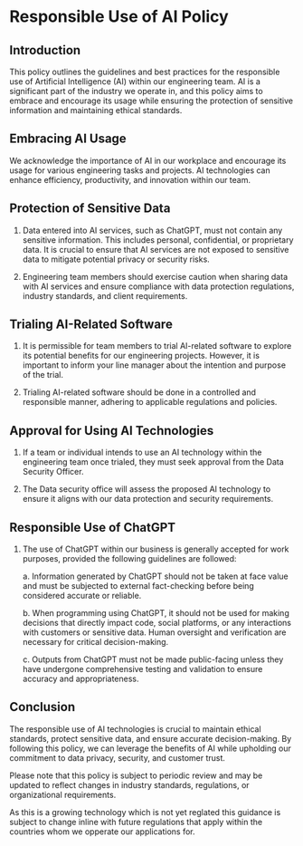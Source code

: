 # Responsible Use of AI Policy

## Introduction

This policy outlines the guidelines and best practices for the responsible use of Artificial Intelligence (AI) within our engineering team. AI is a significant part of the industry we operate in, and this policy aims to embrace and encourage its usage while ensuring the protection of sensitive information and maintaining ethical standards.

## Embracing AI Usage

We acknowledge the importance of AI in our workplace and encourage its usage for various engineering tasks and projects. AI technologies can enhance efficiency, productivity, and innovation within our team.

## Protection of Sensitive Data

1. Data entered into AI services, such as ChatGPT, must not contain any sensitive information. This includes personal, confidential, or proprietary data. It is crucial to ensure that AI services are not exposed to sensitive data to mitigate potential privacy or security risks.

2. Engineering team members should exercise caution when sharing data with AI services and ensure compliance with data protection regulations, industry standards, and client requirements.

## Trialing AI-Related Software

1. It is permissible for team members to trial AI-related software to explore its potential benefits for our engineering projects. However, it is important to inform your line manager about the intention and purpose of the trial.

2. Trialing AI-related software should be done in a controlled and responsible manner, adhering to applicable regulations and policies.

## Approval for Using AI Technologies

1. If a team or individual intends to use an AI technology within the engineering team once trialed, they must seek approval from the Data Security Officer.

2. The Data security office will assess the proposed AI technology to ensure it aligns with our data protection and security requirements.

## Responsible Use of ChatGPT

1. The use of ChatGPT within our business is generally accepted for work purposes, provided the following guidelines are followed:

   a. Information generated by ChatGPT should not be taken at face value and must be subjected to external fact-checking before being considered accurate or reliable.

   b. When programming using ChatGPT, it should not be used for making decisions that directly impact code, social platforms, or any interactions with customers or sensitive data. Human oversight and verification are necessary for critical decision-making.

   c. Outputs from ChatGPT must not be made public-facing unless they have undergone comprehensive testing and validation to ensure accuracy and appropriateness.

## Conclusion

The responsible use of AI technologies is crucial to maintain ethical standards, protect sensitive data, and ensure accurate decision-making. By following this policy, we can leverage the benefits of AI while upholding our commitment to data privacy, security, and customer trust.

Please note that this policy is subject to periodic review and may be updated to reflect changes in industry standards, regulations, or organizational requirements.

As this is a growing technology which is not yet reglated this guidance is subject to change inline with future regulations that apply within the countries whom we opperate our applications for.


